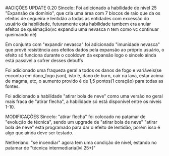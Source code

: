 #ADIÇÕES UPDATE 0.20
Sincelo:
Foi adicionado a habilidade de nivel 25 "Expansão de domínio", que cria uma área com 7 blocos de raio que da os efeitos de cegueira e lentidão a todas as entidades com excessão do usuário da habilidade, futuramente esta habilidade tambem era anular efeitos de queimação(vc expandiu uma nevasca n tem como vc continuar queimando né)

Em conjunto com "expandir nevasca" foi adicionado "imunidade nevasca" que provê resistência aos efeitos dados pela expansão ao próprio usuário, o efeito só funciona durante o cooldown da expansão logo o sincelo ainda está passível a sofrer desses debuffs

Foi adicionado uma fraqueza geral a todos os danos de fogo e variáveis(se encontra em dano_fogo.json), isto é, dano de burn, cair na lava, estar acima de magma, etc, o aumento provido é de 1,5 pontos(1 coração) para todas as fontes.

Foi adicionado a habilidade "atirar bola de neve" como uma versão no geral mais fraca de "atirar flecha", a habilidade só está disponível entre os níveis 1-10.

MODIFICAÇÕES
Sincelo:
"atirar flecha" foi colocado no patamar de "evolução de técnica", sendo um upgrade de "atirar bola de neve"
"atirar bola de neve" está programado para dar o efeito de lentidão, porém isso é algo que ainda deve ser testado.

Netheriano:
"se incendiar" agora tem uma condição de nivel, estando no patamar de "técnica intermediaria(lvl 25+)"
